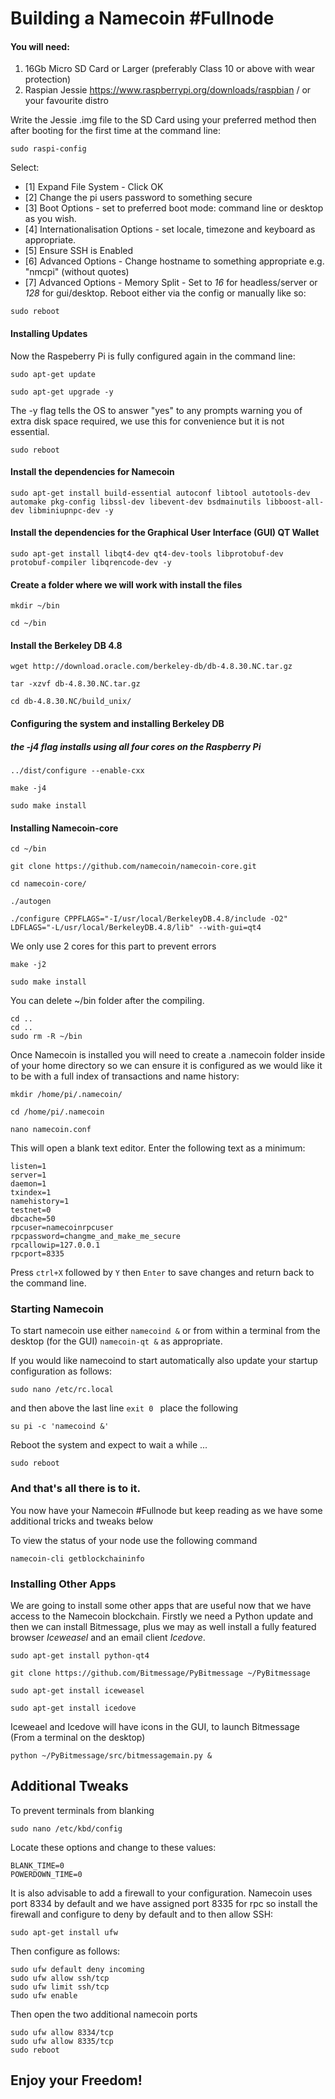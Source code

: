 # Building a Namecoin #Fullnode

#### You will need:
1. 16Gb Micro SD Card or Larger (preferably Class 10 or above with wear protection)
2. Raspian Jessie https://www.raspberrypi.org/downloads/raspbian / or your favourite distro

Write the Jessie .img file to the SD Card using your preferred method then after booting for the first time at the command line:
```
sudo raspi-config
```
Select:  
* [1] Expand File System - Click OK
* [2] Change the pi users password to something secure
* [3] Boot Options - set to preferred boot mode: command line or desktop as you wish.
* [4] Internationalisation Options - set locale, timezone and keyboard as appropriate.
* [5] Ensure SSH is Enabled
* [6] Advanced Options - Change hostname to something appropriate e.g. "nmcpi" (without quotes)
* [7] Advanced Options - Memory Split - Set to *16* for headless/server or *128* for gui/desktop.
Reboot either via the config or manually like so:
```
sudo reboot
```
#### Installing Updates

Now the Raspeberry Pi is fully configured again in the command line:
```
sudo apt-get update
```  
```
sudo apt-get upgrade -y
```  
The -y flag tells the OS to answer "yes" to any prompts warning you of extra disk space required, we use this for convenience but it is not essential.  
```
sudo reboot
```

#### Install the dependencies for Namecoin
```
sudo apt-get install build-essential autoconf libtool autotools-dev automake pkg-config libssl-dev libevent-dev bsdmainutils libboost-all-dev libminiupnpc-dev -y

```

#### Install the dependencies for the Graphical User Interface (GUI) QT Wallet
```
sudo apt-get install libqt4-dev qt4-dev-tools libprotobuf-dev protobuf-compiler libqrencode-dev -y
```

#### Create a folder where we will work with install the files
```
mkdir ~/bin
```  
```
cd ~/bin
```

#### Install the Berkeley DB 4.8
```
wget http://download.oracle.com/berkeley-db/db-4.8.30.NC.tar.gz
```  
```
tar -xzvf db-4.8.30.NC.tar.gz
```  
```
cd db-4.8.30.NC/build_unix/
```  

#### Configuring the system and installing Berkeley DB  
##### the -j4 flag installs using all four cores on the Raspberry Pi  
```
../dist/configure --enable-cxx
```  
```
make -j4
```  
```
sudo make install
```  

#### Installing Namecoin-core
```
cd ~/bin
```   
```
git clone https://github.com/namecoin/namecoin-core.git
```  
```
cd namecoin-core/
```  
```
./autogen
```  
```
./configure CPPFLAGS="-I/usr/local/BerkeleyDB.4.8/include -O2" LDFLAGS="-L/usr/local/BerkeleyDB.4.8/lib" --with-gui=qt4
```
We only use 2 cores for this part to prevent errors
```
make -j2
``` 
```
sudo make install
```  

You can delete ~/bin folder after the compiling.
```
cd ..
cd ..
sudo rm -R ~/bin
```  
Once Namecoin is installed you will need to create a .namecoin folder inside of your home directory so we can ensure it is configured as we would like it to be with a full index of transactions and name history:  
```
mkdir /home/pi/.namecoin/
```   
```
cd /home/pi/.namecoin
```  
```
nano namecoin.conf
```  
This will open a blank text editor. Enter the following text as a minimum:
```
listen=1
server=1
daemon=1
txindex=1
namehistory=1
testnet=0
dbcache=50
rpcuser=namecoinrpcuser
rpcpassword=changme_and_make_me_secure
rpcallowip=127.0.0.1
rpcport=8335
```
Press ```ctrl+X``` followed by ```Y``` then ```Enter``` to save changes and return back to the command line.

### Starting Namecoin

To start namecoin use either ```namecoind &``` or from within a terminal from the desktop (for the GUI) ```namecoin-qt &``` as appropriate.

If you would like namecoind to start automatically also update your startup configuration as follows:
```
sudo nano /etc/rc.local
```
and then above the last line ```exit 0 ``` place the following
```
su pi -c 'namecoind &'
```

Reboot the system and expect to wait a while ...
```
sudo reboot
```


### And that's all there is to it. 

You now have your Namecoin #Fullnode but keep reading as we have some additional tricks and tweaks below

To view the status of your node use the following command
```
namecoin-cli getblockchaininfo
```

### Installing Other Apps

We are going to install some other apps that are useful now that we have access to the Namecoin blockchain. Firstly we need a Python update and then we can install Bitmessage, plus we may as well install a fully featured browser *Iceweasel* and an email client *Icedove*.

```
sudo apt-get install python-qt4
```
```
git clone https://github.com/Bitmessage/PyBitmessage ~/PyBitmessage
```
```
sudo apt-get install iceweasel
```  
```
sudo apt-get install icedove
```  
Iceweael and Icedove will have icons in the GUI, to launch Bitmessage (From a terminal on the desktop)
```  
python ~/PyBitmessage/src/bitmessagemain.py &
```  


## Additional Tweaks

To prevent terminals from blanking
```  
sudo nano /etc/kbd/config
```  
Locate these options and change to these values:
```  
BLANK_TIME=0
POWERDOWN_TIME=0
```  

It is also advisable to add a firewall to your configuration.  Namecoin uses port 8334 by default and we have assigned port 8335 for rpc so install the firewall and configure to deny by default and to then allow SSH:
```  
sudo apt-get install ufw
```  
Then configure as follows:
```  
sudo ufw default deny incoming
sudo ufw allow ssh/tcp
sudo ufw limit ssh/tcp
sudo ufw enable
```  
Then open the two additional namecoin ports 
```  
sudo ufw allow 8334/tcp
sudo ufw allow 8335/tcp
sudo reboot
```  

## Enjoy your Freedom!
